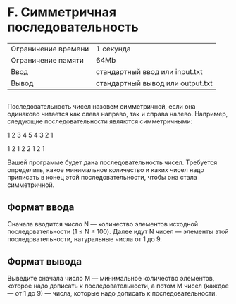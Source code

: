 <div class="header">
      <h1 class="title">F. Симметричная последовательность</h1>
      <table>
         <tr class="time-limit">
            <td class="property-title">Ограничение времени</td>
            <td>1&nbsp;секунда</td>
         </tr>
         <tr class="memory-limit">
            <td class="property-title">Ограничение памяти</td>
            <td>64Mb</td>
         </tr>
         <tr class="input-file">
            <td class="property-title">Ввод</td>
            <td colspan="1">стандартный ввод или input.txt</td>
         </tr>
         <tr class="output-file">
            <td class="property-title">Вывод</td>
            <td colspan="1">стандартный вывод или output.txt</td>
         </tr>
      </table>
   </div>
   <h2></h2>
   <div class="legend"><span style="">
         <p>Последовательность чисел назовем симметричной, если она одинаково читается как слева направо, так и справа налево. Например,
            следующие последовательности являются симметричными:
         </p></span><p>1 2 3 4 5 4 3 2 1</p>
      <p>1 2 1 2 2 1 2 1</p>
      <p>Вашей программе будет дана последовательность чисел. Требуется определить, какое минимальное количество и каких чисел надо
         приписать в конец этой последовательности, чтобы она стала симметричной.
      </p>
      <p></p>
   </div>
   <h2>Формат ввода</h2>
   <div class="input-specification"><span style="">
         <p>Сначала вводится число <span class="tex-math-text">N</span> — количество элементов исходной последовательности (1 ≤ <span class="tex-math-text">N</span> ≤ 100). Далее идут <span class="tex-math-text">N</span> чисел — элементы этой последовательности, натуральные числа от 1 до 9.
         </p></span><p></p>
   </div>
   <h2>Формат вывода</h2>
   <div class="output-specification"><span style="">
         <p>Выведите сначала число <span class="tex-math-text">M</span> — минимальное количество элементов, которое надо дописать к последовательности, а потом <span class="tex-math-text">M</span> чисел (каждое — от 1 до 9) — числа, которые надо дописать к последовательности.
         </p></span><p></p>
   </div>
